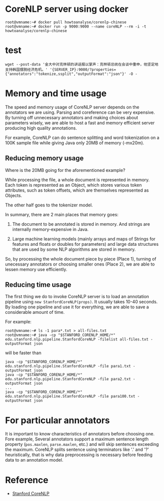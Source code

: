 # CoreNLP server using docker


```console
root@vmname:~# docker pull howtoanalyse/corenlp-chinese
root@vmname:~# docker run -p 9000:9000 --name coreNLP --rm -i -t howtoanalyse/corenlp-chinese
```

# test

```console
wget --post-data '金大中对克林顿的讲话报以掌声：克林顿总统在会谈中重申，他坚定地支持韩国摆脱经济危机。' '{SERVER_IP}:9000/?properties={"annotators":"tokenize,ssplit","outputFormat":"json"}' -O -
```

# Memory and time usage

The speed and memory usage of CoreNLP server depends on the annotators we are using. Parsing and coreference can be very expensive. By turning off unnecessary annotators and making choices about parameters wisely, we are able to host a fast and memory efficient server producing high quality annotations.

For example, CoreNLP can do sentence splitting and word tokenization on a 100K sample file while giving Java only 20MB of memory (-mx20m).

## Reducing memory usage

Where is the 20MB going for the aforementioned example?

While processing the file, a whole document is represented in memory. Each token is represented as an Object, which stores various token attributes, such as token offsets, which are themselves represented as Objects.

The other half goes to the tokenizer model. 

In summary, there are 2 main places that memory goes:

1. The document to be annotated is stored in memory. And strings are internally memory-expensive in Java.

2. Large machine learning models (mainly arrays and maps of Strings for features and floats or doubles for parameters) and large data structures that are used by some NLP algorithms are stored in memory.

So, by processing the whole document piece by piece (Place 1), turning of unecessary annotators or choosing smaller ones (Place 2), we are able to lessen memory use efficiently.

## Reducing time usage

The first thing we do to invoke CoreNLP server is to load an annotation pipeline using `new StanfordCoreNLP(props)`. It usually takes 10-40 seconds. By loading one pipeline and use it for everything, we are able to save a considerable amount of time. 

For example:
```console
root@vmname:~# ls -1 para*.txt > all-files.txt
root@vmname:~# java -cp "$STANFORD_CORENLP_HOME/*" edu.stanford.nlp.pipeline.StanfordCoreNLP -filelist all-files.txt -outputFormat json
```

will be faster than

```console
java -cp "$STANFORD_CORENLP_HOME/*" edu.stanford.nlp.pipeline.StanfordCoreNLP -file para1.txt -outputFormat json
java -cp "$STANFORD_CORENLP_HOME/*" edu.stanford.nlp.pipeline.StanfordCoreNLP -file para2.txt -outputFormat json
...
java -cp "$STANFORD_CORENLP_HOME/*" edu.stanford.nlp.pipeline.StanfordCoreNLP -file para100.txt -outputFormat json
```

# For particular annotators

It is important to know characteristics of annotators before choosing one. Fore example, Several annotators support a maximum sentence length property (`pos.maxlen`, `parse.maxlen`, etc.) and will skip sentences exceeding the maximum. CoreNLP splits sentence using terminators like '.' and '?' heuristically, that is why data preprocessing is necessary before feeding data to an annotation model.

# Reference
* [Stanford CoreNLP](https://stanfordnlp.github.io/CoreNLP/memory-time.html)


